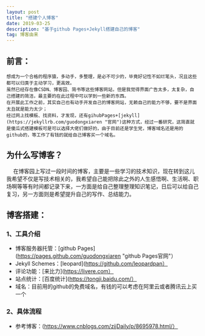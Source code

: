 ```yaml
---
layout: post
title: "搭建个人博客"
date: 2019-03-25
description: "基于github Pages+Jekyll搭建自己的博客"
tag: 博客由来
---   
```

## 前言：
    想成为一个合格的程序猿，多动手，多整理，是必不可少的，毕竟好记性不如烂笔头，况且这些都可以归类于主动学习，更高效。
    虽然已经存在像CSDN、博客园、简书等这些博客网站，但是我觉得界面广告太多，太复杂，自己搭建的简洁，最主要的在此过程中可以学到一些新的东西。
    在开展此工作之前，其实自己也有动手开发自己的博客网站，无赖自己的能力不够，要不是界面太丑就是能力太少；
    经过网上找模板、找资料，才发现，还有gihubPages+[jekyll](https://jekyllrb.com/guodongxiaren "官网")这种方式，经过一番研究，这简直就是傻瓜式搭建模板可是可以选择大佬们做好的，由于目前还是学生党，博客域名还是用的github的，等工作了有钱的就给自己博客买一个域名。
## 为什么写博客？
　  在博客园上写过一段时间的博客，主要是一些学习的技术知识，现在转到这儿我希望不仅是写技术相关的，我希望自己能把除此之外的人生感悟啊、生活啊、职场啊等等有时间都记录下来，一方面是给自己整理整理知识笔记，日后可以给自己复习，另一方面则是希望提升自己的写作、总结能力。
## 博客搭建：
### 1、工具介绍
- 博客服务器托管：[github Pages](https://pages.github.com/guodongxiaren "github Pages官网"）
- Jekyll Schemes：[leopard](https://github.com/leopardpan）      
- 评论功能：[来比力](https://livere.com）
- 站点统计：[百度统计](https://tongji.baidu.com/）
- 域名：目前用的github的免费域名，有钱的可以考虑在阿里云或者腾讯云上买一个
### 2、具体流程
- 参考博客：(https://www.cnblogs.com/zjjDaily/p/8695978.html/）
